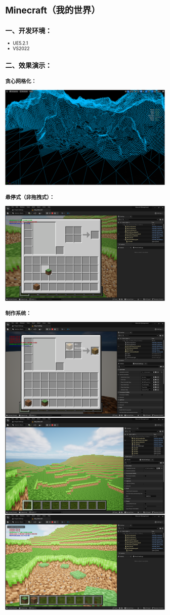 # Minecraft（我的世界）



## 一、开发环境：

- UE5.2.1
- VS2022

## 二、效果演示：

### 贪心网格化：
<img src="docs/GreedyMeshing.png" alt="本地路径" style="zoom:50%;" />

### 悬停式（非拖拽式）：
<img src="docs/Snipaste_2024-09-30_19-34-20.png" alt="本地路径" style="zoom:50%;" />

### 制作系统：
<img src="docs/Snipaste_2024-10-06_22-03-07.png" alt="本地路径" style="zoom:50%;" />

<img src="docs/Snipaste_2024-06-13_12-21-45.png" alt="本地路径" style="zoom:50%;" />

<img src="docs/Snipaste_2024-09-30_19-33-55.png" alt="本地路径" style="zoom:50%;" />
